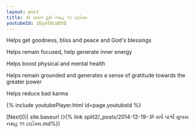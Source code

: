 ```yaml
---
layout: post
title: ૐ પ્રધાન દ્રુથે નમહ ૧૧ ટાઈમ્સ
youtubeId: 1EyatOcoOtQ
---
```

 
 
Helps get goodness, bliss and peace and God's blessings
 
Helps remain focused, help generate inner energy 
 
Helps boost physical and mental health 
 
Helps remain grounded and generates a sense of gratitude towards the greater power 
 
Helps reduce bad karma
 
 
 
 


{% include youtubePlayer.html id=page.youtubeId %}
 
[Next]({{ site.baseurl }}{% link  split2/_posts/2014-12-19-ૐ સર્વ પાર્શ્વ મુખય નમહ ૧૧ ટાઈમ્સ.md%})
 
